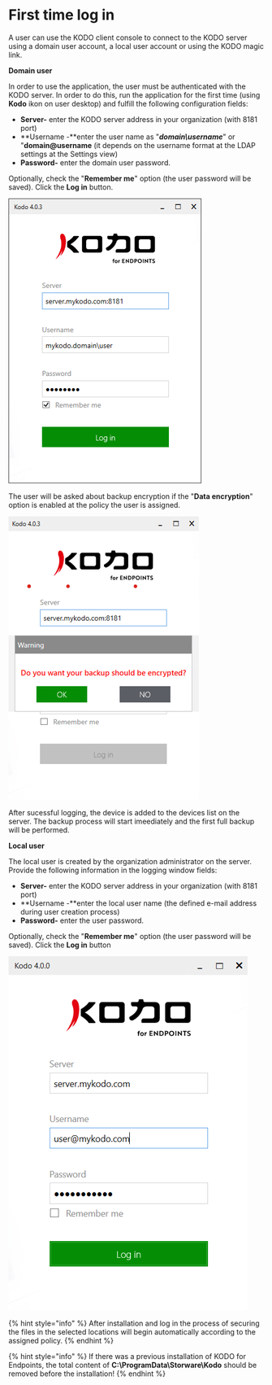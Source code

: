 # First time log in

A user can use the KODO client console to connect to the KODO server using a domain user account, a local user account or using the KODO magic link. 

**Domain user**

In order to use the application, the user must be authenticated with the KODO server. In order to do this, run the application for the first time \(using **Kodo** ikon on user desktop\) and fulfill the following configuration fields: 

* **Server-** enter the KODO server address in your organization \(with 8181 port\)
* **Username -**enter the user name as "_**domain\username**_" or "**domain@username** \(it depends on the username format at the LDAP settings at the Settings view\)
* **Password-** enter the domain user password. 

Optionally, check the "**Remember me**" option \(the user password will be saved\). Click the **Log in** button. 

![](../../../.gitbook/assets/image%20%2876%29.png)

The user will be asked about backup encryption if the "**Data encryption**" option is enabled at the policy the user is assigned.

![](../../../.gitbook/assets/image%20%2877%29.png)

After sucessful logging, the device is added to the devices list on the server. The backup process will start imeediately and the first full backup will be performed. 

**Local user**

The local user is created by the organization administrator on the server. Provide the following information in the logging window fields: 

* **Server-** enter the KODO server address in your organization \(with 8181 port\)
* **Username -**enter the local user name \(the defined e-mail address during user creation process\)
* **Password-** enter the user password. 

Optionally, check the "**Remember me**" option \(the user password will be saved\). Click the **Log in** button



![](../../../.gitbook/assets/kodologinstandalone.png)

{% hint style="info" %}
After installation and log in the process of securing the files in the selected locations will begin automatically according to the assigned policy.
{% endhint %}

{% hint style="info" %}
If there was a previous installation of KODO for Endpoints, the total content of **C:\ProgramData\Storware\Kodo** should be removed before the installation!
{% endhint %}

